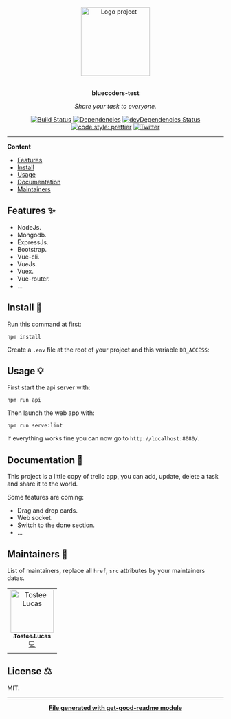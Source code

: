 <div align="center">
  <a href="#">
  	<img src="https://media.giphy.com/media/JIX9t2j0ZTN9S/giphy-downsized.gif" alt="Logo project" height="160" />
  </a>
  <br>
  <br>
  <p>
    <b>bluecoders-test</b>
  </p>
  <p>
     <i>Share your task to everyone.</i>
  </p>
  <p>

[![Build Status](https://travis-ci.com/luctst/bluecoders-test.svg?branch=master)](https://travis-ci.com/luctst/bluecoders-test)
[![Dependencies](https://img.shields.io/david/luctst/bluecoders-test.svg?style=popout-square)](https://david-dm.org/luctst/bluecoders-test)
[![devDependencies Status](https://david-dm.org/luctst/bluecoders-test/dev-status.svg?style=flat-square)](https://david-dm.org/luctst/bluecoders-test?type=dev)
[![code style: prettier](https://img.shields.io/badge/code_style-prettier-ff69b4.svg?style=flat-square)](https://github.com/prettier/prettier)
[![Twitter](https://img.shields.io/twitter/follow/luctstt.svg?label=Follow&style=social)](https://twitter.com/luctstt)

  </p>
</div>

---

**Content**

* [Features](##features)
* [Install](##install)
* [Usage](##usage)
* [Documentation](##documentation)
* [Maintainers](##maintainers)

## Features ✨
* NodeJs.
* Mongodb.
* ExpressJs.
* Bootstrap.
* Vue-cli.
* VueJs.
* Vuex.
* Vue-router.
* ...

## Install 🐙
Run this command at first:
```
npm install
```

Create a `.env` file at the root of your project and this variable `DB_ACCESS`:

## Usage 💡
First start the api server with:
```
npm run api
```

Then launch the web app with:
```
npm run serve:lint
```

If everything works fine you can now go to `http://localhost:8080/`.

## Documentation 📄
This project is a little copy of trello app, you can add, update, delete a task and share it to the world.

Some features are coming:
* Drag and drop cards.
* Web socket.
* Switch to the done section.
* ...

## Maintainers 👷
List of maintainers, replace all `href`, `src` attributes by your maintainers datas.
<table>
  <tr>
    <td align="center"><a href="https://lucastostee.now.sh/"><img src="https://avatars3.githubusercontent.com/u/22588842?s=460&v=4" width="100px;" alt="Tostee Lucas"/><br /><sub><b>Tostee Lucas</b></sub></a><br /><a href="#" title="Code">💻</a></td>
  </tr>
</table>

## License ⚖️
MIT.

---
<div align="center">
	<b>
		<a href="https://www.npmjs.com/package/get-good-readme">File generated with get-good-readme module</a>
	</b>
</div>
